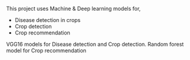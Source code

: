 This project uses Machine & Deep learning models for,
  * Disease detection in crops
  * Crop detection
  * Crop recommendation


VGG16 models for Disease detection and Crop detection.
Random forest model for Crop recommendation
